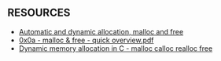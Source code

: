 ## RESOURCES

* [Automatic and dynamic allocation, malloc and free](https://intranet.alxswe.com/concepts/62)
* [0x0a - malloc & free - quick overview.pdf](https://s3.amazonaws.com/alx-intranet.hbtn.io/uploads/misc/2021/1/a094c90e7f466bbeaa49cb24c8f04e7f27aaad41.pdf?X-Amz-Algorithm=AWS4-HMAC-SHA256&X-Amz-Credential=AKIARDDGGGOUSBVO6H7D%2F20230414%2Fus-east-1%2Fs3%2Faws4_request&X-Amz-Date=20230414T154139Z&X-Amz-Expires=86400&X-Amz-SignedHeaders=host&X-Amz-Signature=638fb1c3444ddffe72127f963be6ad9ccd023f6d52448f19a3e24a93e2fb6262)
* [Dynamic memory allocation in C - malloc calloc realloc free](https://www.youtube.com/watch?v=xDVC3wKjS64)

